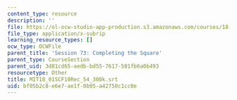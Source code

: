 ```yaml
---
content_type: resource
description: ''
file: https://ol-ocw-studio-app-production.s3.amazonaws.com/courses/18-01sc-single-variable-calculus-fall-2010/bf05b2c8e6e7ae1f0b05a42750c1cc0e_MIT18_01SCF10Rec_54_300k.srt
file_type: application/x-subrip
learning_resource_types: []
ocw_type: OCWFile
parent_title: 'Session 73: Completing the Square'
parent_type: CourseSection
parent_uid: 3d81cd65-aedb-bd55-7617-501fb6a0b493
resourcetype: Other
title: MIT18_01SCF10Rec_54_300k.srt
uid: bf05b2c8-e6e7-ae1f-0b05-a42750c1cc0e
---
```

